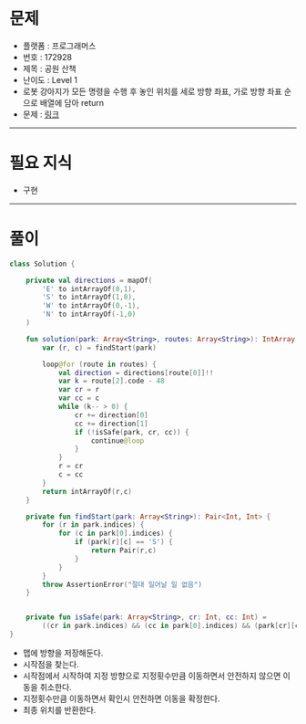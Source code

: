 # 문제
- 플랫폼 : 프로그래머스
- 번호 : 172928
- 제목 : 공원 산책
- 난이도 : Level 1
- 로봇 강아지가 모든 명령을 수행 후 놓인 위치를 세로 방향 좌표, 가로 방향 좌표 순으로 배열에 담아 return
- 문제 : <a href="https://school.programmers.co.kr/learn/courses/30/lessons/172928" target="_blank">링크</a>

---

# 필요 지식
- 구현

---

# 풀이
```kotlin
class Solution {

    private val directions = mapOf(
        'E' to intArrayOf(0,1),
        'S' to intArrayOf(1,0),
        'W' to intArrayOf(0,-1),
        'N' to intArrayOf(-1,0)
    )

    fun solution(park: Array<String>, routes: Array<String>): IntArray {
        var (r, c) = findStart(park)

        loop@for (route in routes) {
            val direction = directions[route[0]]!!
            var k = route[2].code - 48
            var cr = r
            var cc = c
            while (k-- > 0) {
                cr += direction[0]
                cc += direction[1]
                if (!isSafe(park, cr, cc)) {
                    continue@loop
                }
            }
            r = cr
            c = cc
        }
        return intArrayOf(r,c)
    }

    private fun findStart(park: Array<String>): Pair<Int, Int> {
        for (r in park.indices) {
            for (c in park[0].indices) {
                if (park[r][c] == 'S') {
                    return Pair(r,c)
                }
            }
        }
        throw AssertionError("절대 일어날 일 없음")
    }


    private fun isSafe(park: Array<String>, cr: Int, cc: Int) =
        ((cr in park.indices) && (cc in park[0].indices) && (park[cr][cc] != 'X'))
}
```
- 맵에 방향을 저장해둔다.
- 시작점을 찾는다.
- 시작점에서 시작하여 지정 방향으로 지정횟수만큼 이동하면서 안전하지 않으면 이동을 취소한다.
- 지정횟수만큼 이동하면서 확인시 안전하면 이동을 확정한다.
- 최종 위치를 반환한다.
